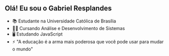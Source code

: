 ## Olá! Eu sou o Gabriel Resplandes

- 📚 Estudante na Universidade Católica de Brasília
- 👨‍💻 Cursando Análise e Desenvolvimento de Sistemas
- 🖥️ Estudando JavaScript
- ⚡ "A educação é a arma mais poderosa que você pode usar para mudar o mundo"
